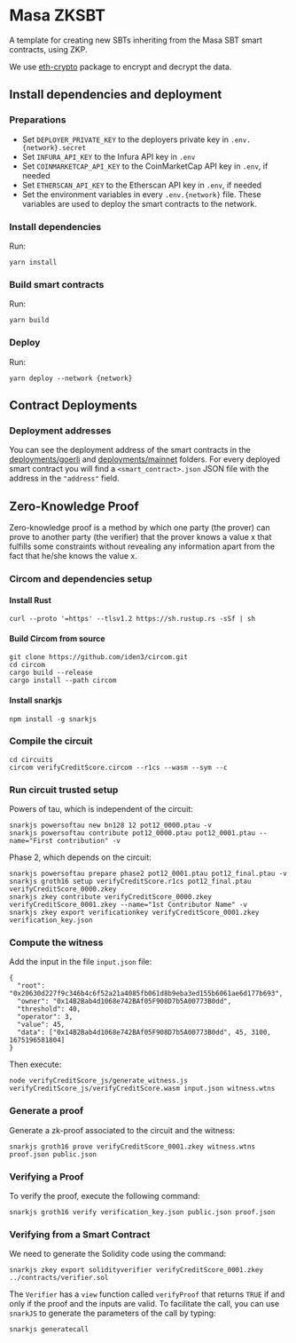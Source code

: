 # Masa ZKSBT

A template for creating new SBTs inheriting from the Masa SBT smart contracts, using ZKP.

We use [eth-crypto](https://www.npmjs.com/package/eth-crypto) package to encrypt and decrypt the data.

## Install dependencies and deployment

### Preparations

* Set `DEPLOYER_PRIVATE_KEY` to the deployers private key in `.env.{network}.secret`
* Set `INFURA_API_KEY` to the Infura API key in `.env`
* Set `COINMARKETCAP_API_KEY` to the CoinMarketCap API key in `.env`, if needed
* Set `ETHERSCAN_API_KEY` to the Etherscan API key in `.env`, if needed
* Set the environment variables in every `.env.{network}` file. These variables are used to deploy the smart contracts to the network.

### Install dependencies

Run:
```
yarn install
```

### Build smart contracts

Run:
```
yarn build
```

### Deploy

Run:
```
yarn deploy --network {network}
```

## Contract Deployments

### Deployment addresses

You can see the deployment address of the smart contracts in the [deployments/goerli](deployments/goerli) and [deployments/mainnet](deployments/mainnet) folders. For every deployed smart contract you will find a `<smart_contract>.json` JSON file with the address in the `"address"` field.

## Zero-Knowledge Proof

Zero-knowledge proof is a method by which one party (the prover) can prove to another party (the verifier) that the prover knows a value x that fulfills some constraints without revealing any information apart from the fact that he/she knows the value x.

### Circom and dependencies setup

#### Install Rust

```
curl --proto '=https' --tlsv1.2 https://sh.rustup.rs -sSf | sh
```

#### Build Circom from source

```
git clone https://github.com/iden3/circom.git
cd circom
cargo build --release
cargo install --path circom
```

#### Install snarkjs

```
npm install -g snarkjs
```

### Compile the circuit

```
cd circuits
circom verifyCreditScore.circom --r1cs --wasm --sym --c
```

### Run circuit trusted setup

Powers of tau, which is independent of the circuit:
```
snarkjs powersoftau new bn128 12 pot12_0000.ptau -v
snarkjs powersoftau contribute pot12_0000.ptau pot12_0001.ptau --name="First contribution" -v
```

Phase 2, which depends on the circuit:
```
snarkjs powersoftau prepare phase2 pot12_0001.ptau pot12_final.ptau -v
snarkjs groth16 setup verifyCreditScore.r1cs pot12_final.ptau verifyCreditScore_0000.zkey
snarkjs zkey contribute verifyCreditScore_0000.zkey verifyCreditScore_0001.zkey --name="1st Contributor Name" -v
snarkjs zkey export verificationkey verifyCreditScore_0001.zkey verification_key.json
```

### Compute the witness

Add the input in the file `input.json` file:
```
{
  "root": "0x20630d227f9c346b4c6f52a21a4085fb061d8b9eba3ed155b6061ae6d177b693",
  "owner": "0x14B2Bab4d1068e742BAf05F908D7b5A00773B0dd",
  "threshold": 40,
  "operator": 3,
  "value": 45,
  "data": ["0x14B2Bab4d1068e742BAf05F908D7b5A00773B0dd", 45, 3100, 1675196581804]
}
```

Then execute:
```
node verifyCreditScore_js/generate_witness.js verifyCreditScore_js/verifyCreditScore.wasm input.json witness.wtns
```

### Generate a proof

Generate a zk-proof associated to the circuit and the witness:
```
snarkjs groth16 prove verifyCreditScore_0001.zkey witness.wtns proof.json public.json
```

### Verifying a Proof

To verify the proof, execute the following command:
```
snarkjs groth16 verify verification_key.json public.json proof.json
```

### Verifying from a Smart Contract

We need to generate the Solidity code using the command:
```
snarkjs zkey export solidityverifier verifyCreditScore_0001.zkey ../contracts/verifier.sol
```

The `Verifier` has a `view` function called `verifyProof` that returns `TRUE` if and only if the proof and the inputs are valid. To facilitate the call, you can use `snarkJS` to generate the parameters of the call by typing:

```
snarkjs generatecall
```
